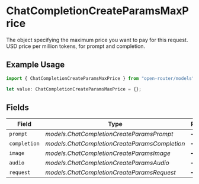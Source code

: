 # ChatCompletionCreateParamsMaxPrice

The object specifying the maximum price you want to pay for this request. USD price per million tokens, for prompt and completion.

## Example Usage

```typescript
import { ChatCompletionCreateParamsMaxPrice } from "open-router/models";

let value: ChatCompletionCreateParamsMaxPrice = {};
```

## Fields

| Field                                         | Type                                          | Required                                      | Description                                   |
| --------------------------------------------- | --------------------------------------------- | --------------------------------------------- | --------------------------------------------- |
| `prompt`                                      | *models.ChatCompletionCreateParamsPrompt*     | :heavy_minus_sign:                            | N/A                                           |
| `completion`                                  | *models.ChatCompletionCreateParamsCompletion* | :heavy_minus_sign:                            | N/A                                           |
| `image`                                       | *models.ChatCompletionCreateParamsImage*      | :heavy_minus_sign:                            | N/A                                           |
| `audio`                                       | *models.ChatCompletionCreateParamsAudio*      | :heavy_minus_sign:                            | N/A                                           |
| `request`                                     | *models.ChatCompletionCreateParamsRequest*    | :heavy_minus_sign:                            | N/A                                           |